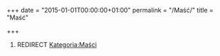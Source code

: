 +++
date = "2015-01-01T00:00:00+01:00"
permalink = "/Maść/"
title = "Maść"

+++

1.  REDIRECT [Kategoria:Maści](/atopedia/Kategoria:Maści "wikilink")
